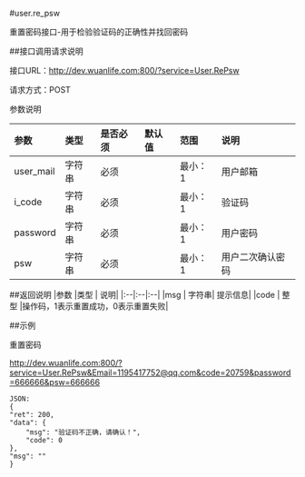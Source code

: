 #user.re_psw

重置密码接口-用于检验验证码的正确性并找回密码

##接口调用请求说明

接口URL：http://dev.wuanlife.com:800/?service=User.RePsw

请求方式：POST

参数说明

|参数    |类型  |是否必须    |默认值    |范围        |说明|
|:--|:--|:--|:--|:--|:--|
|user_mail      | 字符串 |必须 |     |          最小：1   | 用户邮箱
|i_code        |字符串| 必须         ||       最小：1  |  验证码|
|password   | 字符串| 必须        ||        最小：1 |   用户密码|
|psw         |字符串| 必须     |     |      最小：1  |  用户二次确认密码|

##返回说明
|参数        |类型 |  说明|
|:--|:--|:--|
|msg            | 字符串| 提示信息|
|code          |  整型   |操作码，1表示重置成功，0表示重置失败|


##示例

重置密码

http://dev.wuanlife.com:800/?service=User.RePsw&Email=1195417752@qq.com&code=20759&password=666666&psw=666666
    
    JSON:
    {
    "ret": 200,
    "data": {
        "msg": "验证码不正确，请确认！",
        "code": 0
    },
    "msg": ""
    }
